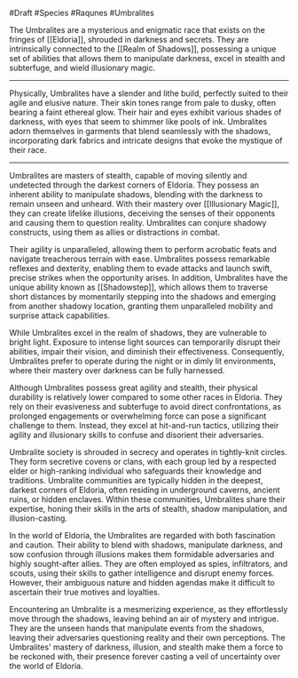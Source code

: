 #Draft #Species #Raqunes #Umbralites

The Umbralites are a mysterious and enigmatic race that exists on the fringes of [[Eldoria]], shrouded in darkness and secrets. They are intrinsically connected to the [[Realm of Shadows]], possessing a unique set of abilities that allows them to manipulate darkness, excel in stealth and subterfuge, and wield illusionary magic. 

<hr>

Physically, Umbralites have a slender and lithe build, perfectly suited to their agile and elusive nature. Their skin tones range from pale to dusky, often bearing a faint ethereal glow. Their hair and eyes exhibit various shades of darkness, with eyes that seem to shimmer like pools of ink. Umbralites adorn themselves in garments that blend seamlessly with the shadows, incorporating dark fabrics and intricate designs that evoke the mystique of their race.

<hr>

Umbralites are masters of stealth, capable of moving silently and undetected through the darkest corners of Eldoria. They possess an inherent ability to manipulate shadows, blending with the darkness to remain unseen and unheard. With their mastery over [[Illusionary Magic]], they can create lifelike illusions, deceiving the senses of their opponents and causing them to question reality. Umbralites can conjure shadowy constructs, using them as allies or distractions in combat.

Their agility is unparalleled, allowing them to perform acrobatic feats and navigate treacherous terrain with ease. Umbralites possess remarkable reflexes and dexterity, enabling them to evade attacks and launch swift, precise strikes when the opportunity arises. In addition, Umbralites have the unique ability known as [[Shadowstep]], which allows them to traverse short distances by momentarily stepping into the shadows and emerging from another shadowy location, granting them unparalleled mobility and surprise attack capabilities.

While Umbralites excel in the realm of shadows, they are vulnerable to bright light. Exposure to intense light sources can temporarily disrupt their abilities, impair their vision, and diminish their effectiveness. Consequently, Umbralites prefer to operate during the night or in dimly lit environments, where their mastery over darkness can be fully harnessed.

Although Umbralites possess great agility and stealth, their physical durability is relatively lower compared to some other races in Eldoria. They rely on their evasiveness and subterfuge to avoid direct confrontations, as prolonged engagements or overwhelming force can pose a significant challenge to them. Instead, they excel at hit-and-run tactics, utilizing their agility and illusionary skills to confuse and disorient their adversaries.

Umbralite society is shrouded in secrecy and operates in tightly-knit circles. They form secretive covens or clans, with each group led by a respected elder or high-ranking individual who safeguards their knowledge and traditions. Umbralite communities are typically hidden in the deepest, darkest corners of Eldoria, often residing in underground caverns, ancient ruins, or hidden enclaves. Within these communities, Umbralites share their expertise, honing their skills in the arts of stealth, shadow manipulation, and illusion-casting.

In the world of Eldoria, the Umbralites are regarded with both fascination and caution. Their ability to blend with shadows, manipulate darkness, and sow confusion through illusions makes them formidable adversaries and highly sought-after allies. They are often employed as spies, infiltrators, and scouts, using their skills to gather intelligence and disrupt enemy forces. However, their ambiguous nature and hidden agendas make it difficult to ascertain their true motives and loyalties.

Encountering an Umbralite is a mesmerizing experience, as they effortlessly move through the shadows, leaving behind an air of mystery and intrigue. They are the unseen hands that manipulate events from the shadows, leaving their adversaries questioning reality and their own perceptions. The Umbralites' mastery of darkness, illusion, and stealth make them a force to be reckoned with, their presence forever casting a veil of uncertainty over the world of Eldoria.